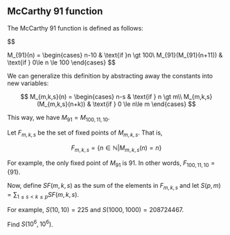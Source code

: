 ## McCarthy 91 function

The McCarthy 91 function is defined as follows:

$$

M_{91}(n) = \begin{cases}
n-10 & \text{if }n \gt 100\\
M_{91}(M_{91}(n+11)) & \text{if } 0\le n \le 100
\end{cases}
$$

We can generalize this definition by abstracting away the constants into new variables:

$$
M_{m,k,s}(n) = \begin{cases}
n-s & \text{if } n \gt m\\
M_{m,k,s}(M_{m,k,s}(n+k)) & \text{if } 0 \le n\le m
\end{cases}
$$

This way, we have $M_{91} = M_{100,11,10}$.

Let $F_{m,k,s}$ be the set of fixed points of $M_{m,k,s}$. That is,

$$
F_{m,k,s} = \{n \in \mathbb{N} | M_{m,k,s}(n) = n\}
$$

For example, the only fixed point of $M_{91}$ is $91$. In other words, $F_{100,11,10} = \{91\}$.

Now, define $SF(m,k,s)$ as the sum of the elements in $F_{m,k,s}$ and let $S(p,m) = \sum_{1\le s\lt k\le p}SF(m,k,s)$.

For example, $S(10,10)=225$ and $S(1000,1000) = 208724467$.

Find $S(10^6,10^6)$.
